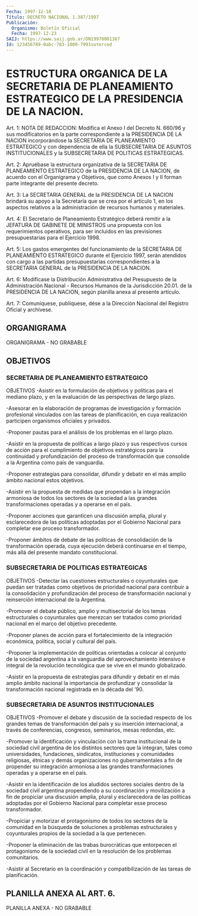 ```yaml
---
Fecha: 1997-12-18
Título: DECRETO NACIONAL 1.387/1997
Publicación:
  Organismo: Boletín Oficial
  Fecha: 1997-12-23
SAIJ: https://www.saij.gob.ar/DN19970001387
Id: 123456789-0abc-783-1000-7991soterced
---
```

# ESTRUCTURA ORGANICA DE LA SECRETARIA DE PLANEAMIENTO ESTRATEGICO DE LA PRESIDENCIA DE LA NACION.

<a id="1"></a>
Art. 1: NOTA DE REDACCION: Modifica el Anexo I del Decreto N. 660/96 y sus modificatorios en la parte correspondiente a la PRESIDENCIA DE LA NACION incorporándose la SECRETARIA DE PLANEAMIENTO ESTRATEGICO y con dependencia de ella la SUBSECRETARIA DE ASUNTOS INSTITUCIONALES y la SUBSECRETARIA DE POLITICAS ESTRATEGICAS.

<a id="2"></a>
Art. 2: Apruébase la estructura  organizativa  de la SECRETARIA DE PLANEAMIENTO ESTRATEGICO de la PRESIDENCIA DE LA NACION, de acuerdo con el Organigrama y Objetivos, que como Anexos I y II forman parte integrante del presente decreto.

<a id="3"></a>
Art.  3:  La SECRETARIA GENERAL de la PRESIDENCIA  DE  LA  NACION brindará su apoyo a la Secretaría que se crea por el artículo 1, en los aspectos  relativos  a  la administración de recursos humanos y materiales.

<a id="4"></a>
Art. 4: El Secretario de Planeamiento Estratégico deberá remitir a la  JEFATURA  DE  GABINETE  DE  MINISTROS  una  propuesta  con  los requerimientos operativos, para ser  incluidos  en  las previsiones presupuestarias para el Ejercicio 1998.

<a id="5"></a>
Art. 5: Los gastos emergentes del funcionamiento de  la SECRETARIA DE  PLANEAMIENTO  ESTRATEGICO  durante  el  Ejercicio  1997,  serán atendidos con cargo a las partidas presupuestarias correspondientes a  la  SECRETARIA  GENERAL  de  la  PRESIDENCIA  DE  LA  NACION.

<a id="6"></a>
Art.  6: Modifícase la Distribución Administrativa del Presupuesto de la Administración Nacional - Recursos Humanos de la Jurisdicción 20.01.  de  la  PRESIDENCIA  DE  LA NACION, según planilla anexa al presente artículo.

<a id="7"></a>
Art.  7: Comuníquese, publíquese, dése  a la Dirección Nacional del Registro  Oficial y archívese.

## ORGANIGRAMA

<a id="1"></a>
ORGANIGRAMA - NO GRABABLE

## OBJETIVOS

### SECRETARIA DE PLANEAMIENTO ESTRATEGICO

<a id="1"></a>
OBJETIVOS -Asistir en la formulación de objetivos y políticas para el mediano plazo, y en la evaluación de las perspectivas de largo plazo.

-Asesorar en la elaboración de programas de investigación y formación profesional vinculados con las tareas de planificación, en cuya realización participen organismos oficiales y privados.

-Proponer pautas para el análisis de los problemas en el largo plazo.

-Asistir en la propuesta de políticas a largo plazo y sus respectivos cursos de acción para el cumplimiento de objetivos estratégicos para la continuidad y profundización del proceso de transformación que consolide a la Argentina como país de vanguardia.

-Proponer estrategias para consolidar, difundir y debatir en el más amplio ámbito nacional estos objetivos.

-Asistir en la propuesta de medidas que propendan a la integración armoniosa de todos los sectores de la sociedad a las grandes transformaciones operadas y a operarse en el país.

-Proponer acciones que garanticen una discusión amplia, plural y esclarecedora de las políticas adoptadas por el Gobierno Nacional para completar ese proceso transformador.

-Proponer ámbitos de debate de las políticas de consolidación de la transformación operada, cuya ejecución deberá continuarse en el tiempo, más allá del presente mandato constitucional.

### SUBSECRETARIA DE POLITICAS ESTRATEGICAS

<a id="2"></a>
OBJETIVOS -Detectar las cuestiones estructurales o coyunturales que puedan ser tratadas como objetivos de prioridad nacional para contribuir a la consolidación y profundización del proceso de transformación nacional y reinserción internacional de la Argentina.

-Promover el debate público, amplio y multisectorial de los temas estructurales o coyunturales que merezcan ser tratados como prioridad nacional en el marco del objetivo precedente.

-Proponer planes de acción para el fortalecimiento de la integración económica, política, social y cultural del país.

-Proponer la implementación de políticas orientadas a colocar al conjunto de la sociedad argentina a la vanguardia del aprovechamiento intensivo e integral de la revolución tecnológica que se vive en el mundo globalizado.

-Asistir en la propuesta de estrategias para difundir y debatir en el más amplio ámbito nacional la importancia de profundizar y consolidar la transformación nacional registrada en la década del '90.

### SUBSECRETARIA DE ASUNTOS INSTITUCIONALES

<a id="3"></a>
OBJETIVOS -Promover el debate y discusión de la sociedad respecto de los grandes temas de transformación del país y su inserción internacional, a través de conferencias, congresos, seminarios, mesas redondas, etc.

-Promover la identificación y vinculación con la trama institucional de la sociedad civil argentina de los distintos sectores que la integran, tales como universidades, fundaciones, sindicatos, instituciones y comunidades religiosas, étnicas y demás organizaciones no gubernamentales a fin de propender su integración armoniosa a las grandes transformaciones operadas y a operarse en el país.

-Asistir en la identificación de los aludidos sectores sociales dentro de la sociedad civil argentina propendiendo a su coordinación y movilización a fin de propiciar una discusión amplia, plural y esclarecedora de las políticas adoptadas por el Gobierno Nacional para completar esse proceso transformador.

-Propiciar y motorizar el protagonismo de todos los sectores de la comunidad en la búsqueda de soluciones a problemas estructurales y coyunturales propios de la sociedad a la que pertenecen.

-Proponer la eliminación de las trabas burocráticas que entorpecen el protagonismo de la sociedad civil en la resolución de los problemas comunitarios.

-Asistir al Secretario en la coordinación y compatibilización de las tareas de planificación.

## PLANILLA ANEXA AL ART. 6.

<a id="1"></a>
PLANILLA ANEXA - NO GRABABLE